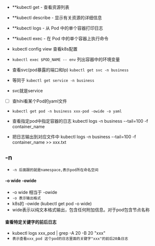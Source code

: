 * **kubectl get - 查看资源列表
* **kubectl describe - 显示有关资源的详细信息
* **kubectl logs - 从 Pod 中的单个容器打印日志
* **kubectl exec - 在 Pod 中的单个容器上执行命令
* kubectl config view 查看k8s配置
* `kubectl exec $POD_NAME -- env` 列出容器中的环境变量

* 查看svc(pod暴露的端口和Ip) `kubectl get svc -n business`
* 等同于 `kubectl get service -n business`
* svc就是service

* [ ] 查hihi看某个Pod的yaml文件 
* `kubectl get pod -n business xxx-pod -owide -o yaml`

* 查看指定pod中指定容器的日志
  kubectl logs  -n business --tail=100 -f container_name
* 把日志输出到对应文件中
  kubectl logs  -n business --tail=100 -f container_name >> xxx.txt

## -n
* `-n 后面跟的就是namespace,表示pod所在命名空间`

#### -o wide  -owide
* -o wide 相当于 -owide
* `-o 表示输出格式`
* k8s的  -owide (kubectl get pod -o wide)
* wide表示以纯文本格式输出，包含任何附加信息。对于pod包含节点名称


#### 查看特定关键字的前后日志
* kubectl logs xxx_pod | grep -A 20 -B 20 "xxx"
* `表示查看xxx_pod 这个pod的日志里面的关键字"xxx"的前后20条日志`

